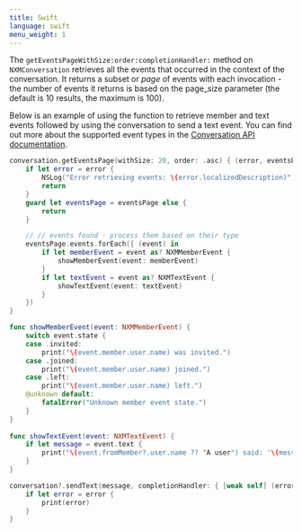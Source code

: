 ```yaml
---
title: Swift
language: swift
menu_weight: 1
---
```


The `getEventsPageWithSize:order:completionHandler:` method on `NXMConversation` retrieves all the events that occurred in the context of the conversation. It returns a subset or _page_ of events with each invocation - the number of events it returns is based on the page_size parameter (the default is 10 results, the maximum is 100).

Below is an example of using the function to retrieve member and text events followed by using the conversation to send a text event. You can find out more about the supported event types in the [Conversation API documentation](/conversation/concepts/event).

```swift
conversation.getEventsPage(withSize: 20, order: .asc) { (error, eventsPage) in
    if let error = error {
        NSLog("Error retrieving events: \(error.localizedDescription)")
        return
    }
    guard let eventsPage = eventsPage else {
        return
    }

    // // events found - process them based on their type
    eventsPage.events.forEach({ (event) in
        if let memberEvent = event as? NXMMemberEvent {
            showMemberEvent(event: memberEvent)
        }
        if let textEvent = event as? NXMTextEvent {
            showTextEvent(event: textEvent)
        }
    })
}

func showMemberEvent(event: NXMMemberEvent) {
    switch event.state {
    case .invited:
        print("\(event.member.user.name) was invited.")
    case .joined:
        print("\(event.member.user.name) joined.")
    case .left:
        print("\(event.member.user.name) left.")
    @unknown default:
        fatalError("Unknown member event state.")
    }
}
    
func showTextEvent(event: NXMTextEvent) {
    if let message = event.text {
        print("\(event.fromMember?.user.name ?? "A user") said: '\(message)'")
    }
}
```

```swift
conversation?.sendText(message, completionHandler: { [weak self] (error) in
    if let error = error {
        print(error)
    }
}
```
